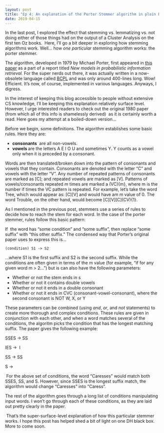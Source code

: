 ```yaml
---
layout: post
title: "Ep 4: An explanation of the Porter Stemmer algorithm in plain English"
date: 2019-04-15
---
```


<p>In the last post, I explored the effect that stemming vs. lemmatizing vs. not doing either of those things had on the output of a Cluster Analysis on the first ten Oz books. &nbsp;Here, I&rsquo;ll go a bit deeper in exploring how stemming algorithms work. Well... how <em>one particular </em>stemming algorithm works: the porter stemmer.</p>

<p>The algorithm, developed in 1979 by Michael Porter, first appeared in <a href="https://tartarus.org/martin/PorterStemmer/def.txt">this paper</a>&nbsp;as a part of a report titled <em>New models in probabilistic information retrieval. </em>For the super nerds out there, it was actually written in a now-obsolete language called <a href="https://www.cl.cam.ac.uk/~mr10/BCPL.html">BCPL</a> and was only around 400-lines long. Wow! Efficient. It&rsquo;s now, of course, implemented in various languages. Anyways, I digress.</p>

<p>In the interest of keeping this blog accessible to people without extensive CS knowledge, I&rsquo;ll be keeping this explanation relatively surface level. However, I urge interested readers to check out the original 1980 paper (from which all of this info is shamelessly derived) &nbsp;as it is certainly worth a read. Here goes my attempt at a boiled-down version&hellip;</p>
<p>Before we begin, some definitions. The algorithm establishes some basic rules. Here they are: &nbsp;</p>
<ul>
<li><strong>consonants</strong> &nbsp;are all non-vowels.</li>
<li><strong>vowels </strong>are the letters A E I O U and sometimes Y. Y counts as a vowel only when it is preceded by a consonant.</li>
</ul>
<p>Words are then translated/broken down into the pattern of consonants and vowels that they contain. Consonants are denoted with the letter &ldquo;C&rdquo; and vowels with the letter &ldquo;V&rdquo;. Any number of repeated patterns of consonants are marked as [C]; and repeated vowels are marked as [V]. Patterns of vowels/consonants repeated <em>m </em>times are marked a (VC){m}, where m is the number if times the VC pattern is repeated. For example, let&rsquo;s take the word Tree, which would appear as: [C][V] and would have am m value of 0. The word Trouble, on the other hand, would become [C][V][C](CV){1}. &nbsp;</p>
<p>As I mentioned in the previous post, stemmers use a series of rules to decide how to reach the stem for each word. In the case of the porter stemmer, rules follow this basic pattern:</p>
<p>If &nbsp;the word has &ldquo;some condition&rdquo; and &ldquo;some suffix&rdquo;, then replace &ldquo;some suffix&rdquo; with &ldquo;this other suffix.&rdquo; The condensed way that Porter&rsquo;s original paper uses to express this is&hellip;</p>
<p><code>(condition) S1 -&gt; S2</code></p>
<p>&hellip;where S1 is the first suffix and S2 is the second suffix. While the conditions are often given in terms of the m value (for example, &ldquo;if for any given word m &gt; 2&hellip;&rdquo;) but is can also have the following parameters:</p>
<ul>
<li>Whether or not the stem ends in s</li>
<li>Whether or not it contains double vowels</li>
<li>Whether or not it ends in a double consonant</li>
<li>Whether or not it ends in CVC (consonant-vowel-consonant), where the second consonant is NOT W, X, or Y</li>
</ul>
<p>These parameters can be combined (using <em>and</em>, <em>or</em>, and <em>not</em> statements) to create more thorough and complex conditions. These rules are given in conjunction with each other, and when a word matches several of the conditions, the algoritm picks the condition that has the longest matching suffix. The paper gives the following example:</p>
<p><code><code></code></code></p>
<p><code><code></code></code></p>
<p>SSES -&gt; SS</p>
<p><code><code></code></code></p>
<p>IES -&gt; &nbsp;I</p>
<p><code><code></code></code></p>
<p>SS -&gt; SS</p>
<p><code><code></code></code></p>
<p>S -&gt;</p>
<p>&nbsp;For the above set of conditions, the word &ldquo;Caresses&rdquo; would match both SSES, SS, and S. However, since SSES is the longest suffix match, the algorithm would change &ldquo;Caresses&rdquo; into &ldquo;Caress&rdquo;.</p>
<p>The rest of the algorithm goes through a long list of conditions manipulating input words. I won&rsquo;t go through each of these conditions, as they are laid out pretty clearly in the paper.</p>
<p>&nbsp;That&rsquo;s the super-surface-level explanation of how this particular stemmer works. I hope this post has helped shed a bit of light on one DH black box. More to come soon.</p>
<p>&nbsp;</p>

